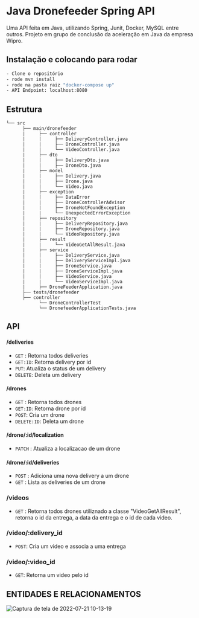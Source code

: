 # Java Dronefeeder Spring API

Uma API feita em Java, utilizando Spring, Junit, Docker, MySQL entre outros.
Projeto em grupo de conclusão da aceleração em Java da empresa Wipro.

## Instalação e colocando para rodar
```bash
- Clone o repositório
- rode mvn install
- rode na pasta raiz "docker-compose up"
- API Endpoint: localhost:8080
```

## Estrutura
```
└── src
      ├── main/dronefeeder
      |     ├── controller
      |     |     ├── DeliveryController.java 
      |     |     ├── DroneController.java
      |     |     └── VideoController.java
      |     ├── dto
      |     |     ├── DeliveryDto.java
      |     |     ├── DroneDto.java
      |     ├── model
      |     |     ├── Delivery.java
      |     |     ├── Drone.java
      |     |     └── Video.java
      |     ├── exception
      |     |     ├── DataError
      |     |     ├── DroneControllerAdvisor
      |     |     ├── DroneNotFoundException
      |     |     └── UnexpectedErrorException
      |     ├── repository
      |     |     ├── DeliveryRepository.java
      |     |     ├── DroneRepository.java
      |     |     └── VideoRepository.java
      |     ├── result
      |     |     └── VideoGetAllResult.java
      |     ├── service
      |     |     ├── DeliveryService.java
      |     |     ├── DeliveryServiceImpl.java
      |     |     ├── DroneService.java
      |     |     ├── DroneServiceImpl.java
      |     |     ├── VideoService.java
      |     |     └── VideoServiceImpl.java
      |     ├── DroneFeederApplication.java
      ├── tests/dronefeeder
      ├── controller
            └── DroneControllerTest
            └── DronefeederApplicationTests.java

```

## API

#### /deliveries
* `GET` : Retorna todos deliveries
* `GET:ID`: Retorna delivery por id
* `PUT`: Atualiza o status de um delivery
* `DELETE`: Deleta um delivery

#### /drones
* `GET` : Retorna todos drones
* `GET:ID`: Retorna drone por id
* `POST`: Cria um drone
* `DELETE:ID`: Deleta um drone

#### /drone/:id/localization
* `PATCH` : Atualiza a localizacao de um drone

#### /drone/:id/deliveries
* `POST` : Adiciona uma nova delivery a um drone
* `GET` : Lista as deliveries de um drone

### /videos
* `GET` : Retorna todos drones utiliznado a classe "VideoGetAllResult", retorna o id da entrega, a data da entrega e o id de cada video.

### /video/:delivery_id
* `POST`: Cria um video e associa a uma entrega

### /video/:video_id
* `GET`: Retorna um video pelo id






## ENTIDADES E RELACIONAMENTOS


![Captura de tela de 2022-07-21 10-13-19](https://user-images.githubusercontent.com/87549369/180222198-a27cbd83-3204-4269-95fe-0a9e38f81f97.png)




